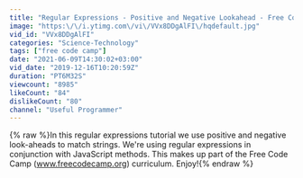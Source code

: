 ```yaml
---
title: "Regular Expressions - Positive and Negative Lookahead - Free Code Camp"
image: "https:\/\/i.ytimg.com\/vi\/VVx8DDgAlFI\/hqdefault.jpg"
vid_id: "VVx8DDgAlFI"
categories: "Science-Technology"
tags: ["free code camp"]
date: "2021-06-09T14:30:02+03:00"
vid_date: "2019-12-16T10:20:59Z"
duration: "PT6M32S"
viewcount: "8985"
likeCount: "84"
dislikeCount: "80"
channel: "Useful Programmer"
---
```

{% raw %}In this regular expressions tutorial we use positive and negative look-aheads to match strings. We're using regular expressions in conjunction with JavaScript methods. This makes up part of the Free Code Camp (www.freecodecamp.org) curriculum. Enjoy!{% endraw %}
